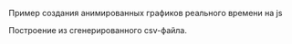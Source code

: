 Пример создания анимированных графиков реального времени на js

Построение из сгенерированного csv-файла.
